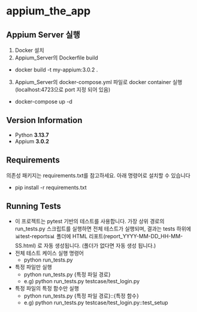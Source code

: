 # appium_the_app

## Appium Server 실행
1. Docker 설치
2. Appium_Server의 Dockerfile build
  - docker build -t my-appium:3.0.2 .
3. Appium_Server의 docker-compose.yml 파일로 docker container 실행 (localhost:4723으로 port 지정 되어 있음)
  - docker-compose up -d


## Version Information
- Python **3.13.7**
- Appium **3.0.2**


## Requirements
의존성 패키지는 requirements.txt를 참고하세요.
아래 명령어로 설치할 수 있습니다
- pip install -r requirements.txt


## Running Tests
- 이 프로젝트는 pytest 기반의 테스트를 사용합니다.
가장 상위 경로의 run_tests.py 스크립트를 실행하면 전체 테스트가 실행되며,
결과는 tests 하위에 📊test-reports📊 폴더에 HTML 리포트(report_YYYY-MM-DD_HH-MM-SS.html) 로 자동 생성됩니다.
(폴더가 없다면 자동 생성 됩니다.)
- 전체 테스트 케이스 실행 명령어
  - python run_tests.py
- 특정 파일만 실행
  - python run_tests.py {특정 파일 경로}
  - e.g) python run_tests.py testcase/test_login.py
- 특정 파일의 특정 함수만 실행
  - python run_tests.py {특정 파일 경로}::{특정 함수}
  - e.g) python run_tests.py testcase/test_login.py::test_setup
